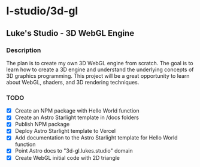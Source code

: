 # l-studio/3d-gl

## Luke's Studio - 3D WebGL Engine

### Description

The plan is to create my own 3D WebGL engine from scratch. The goal is to learn how to create a 3D engine and understand the underlying concepts of 3D graphics programming. This project will be a great opportunity to learn about WebGL, shaders, and 3D rendering techniques.

### TODO

- [x] Create an NPM package with Hello World function
- [x] Create an Astro Starlight template in /docs folders
- [x] Publish NPM package
- [x] Deploy Astro Starlight template to Vercel
- [x] Add documentation to the Astro Starlight template for Hello World function
- [x] Point Astro docs to "3d-gl.lukes.studio" domain
- [x] Create WebGL initial code with 2D triangle
